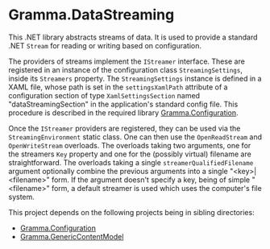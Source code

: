 # Gramma.DataStreaming
This .NET library abstracts streams of data. It is used to provide a standard .NET `Stream` for reading or writing based on configuration.

The providers of streams implement the `IStreamer` interface. These are registered in an instance of the configuration class `StreamingSettings`, inside its `Streamers` property. The `StreamingSettings` instance is defined in a XAML file, whose path is set in the `settingsXamlPath` attribute of a configuration section of type `XamlSettingsSection` named "dataStreamingSection" in the application's standard config file. This procedure is described in the required library [Gramma.Configuration](https://github.com/grammophone/Gramma.Configuration).

Once the `IStreamer` providers are registered, they can be used via the `StreamingEnvironment` static class. One can then use the `OpenReadStream` and `OpenWriteStream` overloads. The overloads taking two arguments, one for the streamers `Key` property and one for the (possibly virtual) filename are straightforward. The overloads taking a single `streamerQualifiedFilename` argument optionally combine the previous arguments into a single "\<key\>|\<filename\>" form. If the argument doesn't specify a key, being of simple "\<filename\>" form, a default streamer is used which uses the computer's file system.

This project depends on the following projects being in sibling directories:
* [Gramma.Configuration](https://github.com/grammophone/Gramma.Configuration)
* [Gramma.GenericContentModel](https://github.com/grammophone/Gramma.GenericContentModel)
